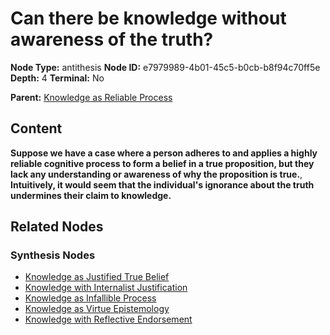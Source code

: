 # Can there be knowledge without awareness of the truth?

**Node Type:** antithesis
**Node ID:** e7979989-4b01-45c5-b0cb-b8f94c70ff5e
**Depth:** 4
**Terminal:** No

**Parent:** [Knowledge as Reliable Process](knowledge-as-reliable-process-synthesis-f22c83b1-66bd-4c7a-bdba-5740397435bf.md)

## Content

**Suppose we have a case where a person adheres to and applies a highly reliable cognitive process to form a belief in a true proposition, but they lack any understanding or awareness of why the proposition is true.**, **Intuitively, it would seem that the individual's ignorance about the truth undermines their claim to knowledge.**

## Related Nodes

### Synthesis Nodes

- [Knowledge as Justified True Belief](knowledge-as-justified-true-belief-synthesis-d16d9725-7fc3-4bee-875b-ff19a43ad70b.md)
- [Knowledge with Internalist Justification](knowledge-with-internalist-justification-synthesis-de88f1c5-87fd-48f1-8b73-78bb2dff0344.md)
- [Knowledge as Infallible Process](knowledge-as-infallible-process-synthesis-538128ae-102f-4587-8399-7c5d658157c0.md)
- [Knowledge as Virtue Epistemology](knowledge-as-virtue-epistemology-synthesis-05b2b015-3837-4ca6-af6a-43623f31b5ea.md)
- [Knowledge with Reflective Endorsement](knowledge-with-reflective-endorsement-synthesis-f780b8bc-fedc-4f65-80b7-5a63728b81b7.md)
